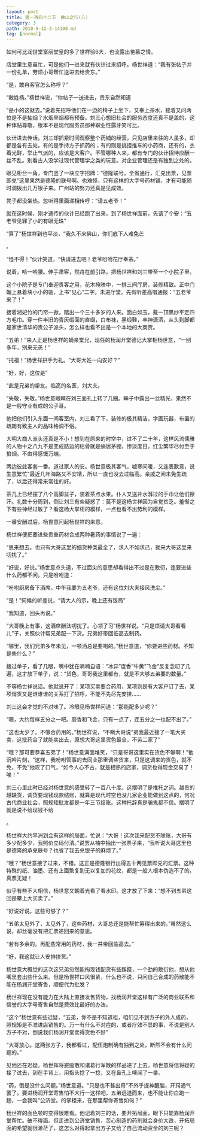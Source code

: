 ```yaml
---
layout: post
title: 第一百四十二节　佛山之行(八)
category: 3
path: 2010-9-12-3-14100.md
tag: [normal]
---
```


如何可比润世堂富丽堂皇的多了世祥验6大，也流露出艳慕之情。

店堂里生意虽忙，可是他们一进来就有伙计过来招呼。杨世祥道：“我有张帖子并一份礼单，劳烦小哥帮忙送进去给贵东。”

“是，敢冉客官怎么称呼？”

“敝姓杨。”杨世祥说，“你帖子一送进去，贵东自然知道

“是小的这就去。”说着先招呼他们在一边的椅子上坐下，又奉上茶水，接着又问两位是不是抽烟？水烟旱烟都有预备。刘三心想旧社会的服务态度还真不是盖的，这种体贴尊敬，根本不是现代服务员那种职业性露牙笑可比。

伙计进去传话。刘三却抓紧时间观察整个药铺的经营，只见店里来往的人虽多，却都是各有去处。有的是手持方子抓药的；有的则是挑担推车的小药商，还有的，衣着光鲜，举止气派的，应该是大客户。不管哪种人来，都有专门的伙计招待应酬一丝不乱。别看古人没学过现代管理学之类的玩意。对企业管理还是有独到之处的。

眼见柜台一角，专门竖了一块立字招牌：“德隆联号。全省通行，汇兑出票，见票即兑”这里果然是德隆的联号啊。也难怪，只有这样的大字号药材铺，才有可能随时调拨出几万银子来。广州站的努力还真是见成效。

凳子都没坐热。忽听得里面递相传呼：“请五老爷！”

就在这时候，刚才通传的伙计已经跑了出来，到了杨世祥面前，先请了个安：“五老爷见罪了小的有眼无珠”

“算了”杨世祥到也平淡，“我久不来佛山，你们底下人难免芒

。

“怪不得！”伙计笑道，“快请进去吧！老爷吩咐花厅奉茶。”

说着，哈一哈腰。伸手肃客，然舟在前引路，把杨世祥和刘三带至一个小院子里。

这个小院子是专门奉迎贵客之用，花木掩映中，一排三间厅房，装修精致。正中门媚上悬着块小小的匾，上书“见心”二字。未进厅堂。先有听差高唱通报：“五老爷来了！”

接着湘妃竹的门帘一掀，踏出一个三十多岁的人来。面白如玉，戴一顶黑纱平定四方毛巾。穿一件半旧的青灰缎面的直缀，白布袜，黑缎鞋，丰神潇洒，从头到脚都是家世清华的贵公子派头，怎么样也看不出是一个本地的大商贾。

“五弟！”来人正是杨世祥的嫡亲堂兄，现任的杨润开堂德记大掌柜杨世意，“一别多年，别来无恙！”

“托福！”杨世祥拱手为礼。“大哥大姓一向安好？”

“好，好，这位是”

“此是兄弟的挚友。临高的名医，刘大夫。

“失敬，失敬。”杨世意眼睛在刘三面孔上转了几圈。眸子中露出一丝精光，果然不是一般守业有成的公子哥。

他把他们引入东面一间客室内，刘三看了下，装修的极其精洁，字画玩器，布置的疏朗有致主人的品味格调不俗。

大明大商人派头还真是不小！想到在原来的时空中，过不了二十年，这样风流儒雅的人物十之八九不是变成路边的枯骨就是蜗居茅棚，惨淡度日。红尘繁华尽付至于狼烟。不由得感慨万端。

两边彼此客套一番。道过家人的安。杨世意极其客气，嘘寒问暖，又连表歉意，说生意繁忙"最近几年海路又不安靖，所以一直也没去过临高。亲戚之间未免生疏了，以后还得常来常往的好。

茶几上已经摆了八个高脚盆子，装着茶点水果。仆人又送井水湃过的手巾让他们擦汗。礼数十分周到，倒让刘三有些疑惑了：莫不是这杨世祥因为自觉贫乏。羞惭之下有些神经过敏了？看这杨大掌柜的模样，一点也看不出势利的模样。

一番安酬过后。杨世意问起杨世祥的来意。

杨世祥便把要进些贵重药材合成两种暑药的事情说了一遍：

“思来想去。也只有大哥这里的细货种类最全了，求人不如求己，就来大哥这里来叨扰了。”

“好说，好说。”杨世意点头道，不过面尖的意思却看得出不过是在敷衍，连要进些什么药都不问。只是吩咐道：

“吩咐厨房备下酒席。中午我要为五老爷，还有这位刘大夫接风洗尘。”

“是！”伺候的听差说，“请大人的示，晚上还有饭局”

“我知道，回头再说。”

“大哥晚上有事，这酒席酬汰叨扰了。心领了习”杨世祥说。“只是烦请大哥看看儿”子，关照伙计帮兄弟配一下货。兄弟好带回临高去制药。

“哪里，我们兄弟多年未见，一顿酒总是要喝的。”杨世意道，“你要进些药材。不知是些什么？”

接过单子，看了几眼，嘴中犹在喃喃自语：“冰异”度香”牛黄”飞金”反复念叨了几遍，这才放下单子，说：“货色，哥哥我这里都有，就是不大够五弟要的数量。”

不等杨世祥说话。他就说开了：某项买卖要合药用，某项则是有大客户订了去，某项俏货又是谁谁谁的关系打了招呼，不能不先尽先安排……

刘三这会才觉的不对味了。冷眼见杨世祥问道：“那能配多少呢？”

“嗯，大约每样五分之一吧。靡香和飞金，只有一点了，连五分之一也配不出了。”

“这也太少了。不够合药用的。”杨世祥说，“不瞒大哥说”弟我最近接了一笔大买卖，这批药合了就能卖出去，原想大哥这里货色最全，不劳二家了”

“哦？那可要恭喜五弟了！”杨世意满面堆笑，“只是哥哥这里实在货色不够啊！”他沉吟片刻，“这样，我吩咐管事的去同业那里调些货来，只是这调来的货色，就不免，不免”他叹了口气，“如今人心不古，就是相熟的店家，调货也得现金交易了！唉！”

刘三心里此时已经对杨世意的感受转了一百八十度。这摆明了是推托之词。越贵的越缺货，调货要现钱现款结账，就算是现代时空也没几家企业能做到这点的，何况古代商业社会，照规矩批发都是一年三节结账。这种托辞真是骗鬼都不信。摆明了就是说不给现钱不给

。

杨世祥大约早洲到会有这样的局面，忙说：“大哥！这次我来配货不除账，大哥有多少配多少，我照价立码付清。”说罢从袖中抽出一张票子来，“我听说大哥这里也是德隆的承兑联号？也省了我去兑银子的麻烦了。”

“哦？”杨世意接了过来，不错。这正是德隆银行出得五十两见票即兑的汇票。这种特殊的纸、油墨、还有上面繁复到无以复加的花纹，都是一般人根本伪造不了的。真票无疑！

似乎有些不大相信，杨世意又朝着光看了看水印。这才放了下来：“想不到五弟这回是攀上大买卖了。”

“好说好说。这些可够了？”

“五弟太见外了，太见外了，这些药材，大哥总还是能帮忙筹得出来的。”虽然这么说，却丝毫没有把汇票递回来的意思。

“若有多余的。再配些常用的药材，我一并带回临高去。”

“好，我这就让人安排拼货。”

杨世意大概觉的这次这兄弟忽然能掏现钱配货有些蹊跷，一个劲的敷衍他，想从他嘴里套出些什么来。但是杨世祥口风很紧，什么也不说，只问自己合成的药散能不能在杨润开堂寄售，顺便代为批发？

杨世祥现在没有能力在大陆上直接发售货物，找杨润开堂这样有广泛的商业联系和信誉的大字号寄售自然是费效比最好的办法。

“这个”杨世意有些迟疑，“五弟，你不是不知道祖，咱们见不到方子的外人成药，照规矩是不准进店销售的。万一有什么不对症的，或者疗效不显的事，不说是别人方子不对，倒说我们杨润开堂卖得货色不好”

“大哥放心。这两张方子，我都看过，配伍炮制确有独到之处，断然不会有什么问题的。”

见他还在迟疑。杨世挥将避瘟散和诸葛行军散的样品递了上去。杨世意将信将疑的接了过去，到在手背上，用指头捻了一捻，又在鼻孔上噢闻了一番。

“药，倒是没什么问题。”杨世意道。“只是也不甚出奇"不外乎提神醒脑，开窍通气罢了。要进杨润开堂寄售怕不大行一这样吧，五弟远道而来，也不能让你白跑一趟，一会我叫“公济堂。的掌柜来，在那里帮你寄售如何？”

杨世祥的面色顿时变得很难看。他记着刘三的话，要开拓局面，眼下只能靠杨润开堂帮忙。破不得面。但走进到公济堂销售，苦心制造的药剂就会身价大跌，开拓局面的希望就很渺茫了，这怎么对得起拿出方子又给了自己流动资金的刘三呢？